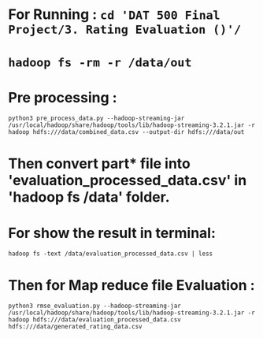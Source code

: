 # For Running : `cd 'DAT 500 Final Project/3. Rating Evaluation ()'/`

# `hadoop fs -rm -r /data/out`

# Pre processing :
`python3 pre_process_data.py --hadoop-streaming-jar /usr/local/hadoop/share/hadoop/tools/lib/hadoop-streaming-3.2.1.jar -r hadoop hdfs:///data/combined_data.csv --output-dir hdfs:///data/out`

# Then convert part* file into 'evaluation_processed_data.csv' in 'hadoop fs /data' folder.

# For show the result in terminal:
`hadoop fs -text /data/evaluation_processed_data.csv | less`

# Then for Map reduce file Evaluation :
`python3 rmse_evaluation.py --hadoop-streaming-jar /usr/local/hadoop/share/hadoop/tools/lib/hadoop-streaming-3.2.1.jar -r hadoop hdfs:///data/evaluation_processed_data.csv hdfs:///data/generated_rating_data.csv`
